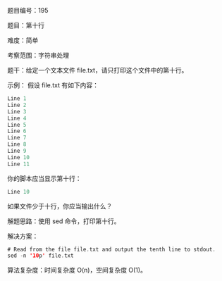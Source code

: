 题目编号：195

题目：第十行

难度：简单

考察范围：字符串处理

题干：给定一个文本文件 file.txt，请只打印这个文件中的第十行。

示例：
假设 file.txt 有如下内容：
```kotlin
Line 1
Line 2
Line 3
Line 4
Line 5
Line 6
Line 7
Line 8
Line 9
Line 10
Line 11
```
你的脚本应当显示第十行：
```kotlin
Line 10
```
如果文件少于十行，你应当输出什么？

解题思路：使用 sed 命令，打印第十行。

解决方案：
```kotlin
# Read from the file file.txt and output the tenth line to stdout.
sed -n '10p' file.txt
```

算法复杂度：时间复杂度 O(n)，空间复杂度 O(1)。